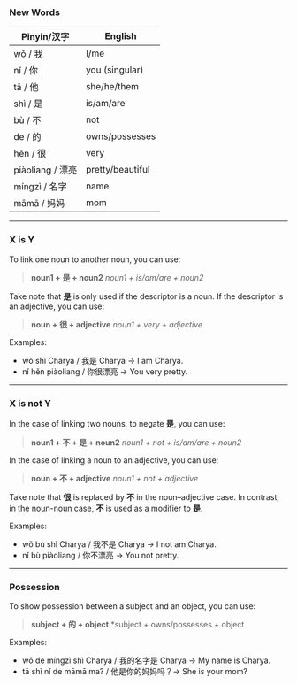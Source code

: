 ### New Words
| Pinyin/汉字      | English          |
| -------------- | ---------------- |
| wǒ / 我         | I/me             |
| nǐ / 你         | you (singular)   |
| tā / 他         | she/he/them      |
| shì / 是        | is/am/are        |
| bù / 不         | not              |
| de / 的         | owns/possesses   |
| hěn / 很        | very             |
| piàoliang / 漂亮 | pretty/beautiful |
| míngzì / 名字    | name             |
| māmā / 妈妈      | mom              |

---
### X is Y

To link one noun to another noun, you can use:

> **noun1 + 是 + noun2**
> *noun1 + is/am/are + noun2*

Take note that **是** is only used if the descriptor is a noun. If the descriptor is an adjective, you can use:

> **noun + 很 + adjective**
> *noun1 + very + adjective*

Examples:
- wǒ shì Charya / 我是 Charya → I am Charya.
- nǐ hěn piàoliang / 你很漂亮 → You very pretty.

---
### X is not Y

In the case of linking two nouns, to negate **是**, you can use:

> **noun1 + 不 + 是 + noun2**
> *noun1 + not + is/am/are + noun2*

In the case of linking a noun to an adjective, you can use:

> **noun + 不 + adjective**
> *noun1 + not + adjective*

Take note that **很** is replaced by **不** in the noun–adjective case. In contrast, in the noun-noun case, **不** is used as a modifier to **是**.

Examples:
- wǒ bù shì Charya / 我不是 Charya → I not am Charya.
- nǐ bù piàoliang / 你不漂亮 → You not pretty.

---
### Possession

To show possession between a subject and an object, you can use:

>**subject + 的 + object**
> *subject + owns/possesses + object

Examples:
- wǒ de míngzì shì Charya / 我的名字是 Charya -> My name is Charya.
- tā shì nǐ de māmā ma? / 他是你的妈妈吗？-> She is your mom?